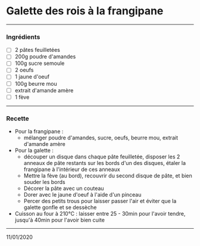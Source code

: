 # Galette des rois à la frangipane

---

### Ingrédients

- [ ] 2 pâtes feuilletées
- [ ] 200g poudre d'amandes
- [ ] 100g sucre semoule
- [ ] 2 oeufs
- [ ] 1 jaune d'oeuf
- [ ] 100g beurre mou
- [ ] extrait d'amande amère
- [ ] 1 fève

---

### Recette

- Pour la frangipane : 
  - mélanger poudre d'amandes, sucre, oeufs, beurre mou, extrait d'amande amère
- Pour la galette : 
  - découper un disque dans chaque pâte feuilletée, disposer les 2 anneaux de pâte restants sur les bords d'un des disques, étaler la frangipane à l'intérieur de ces anneaux
  - Mettre la fève (au bord), recouvrir du second disque de pâte, et bien souder les bords
  - Décorer la pâte avec un couteau
  - Dorer avec le jaune d'oeuf à l'aide d'un pinceau
  - Percer des petits trous pour laisser passer l'air et éviter que la galette gonfle et se dessèche
- Cuisson au four à 210°C : laisser entre 25 - 30min pour l'avoir tendre, jusqu'à 40min pour l'avoir bien cuite

---

11/01/2020

